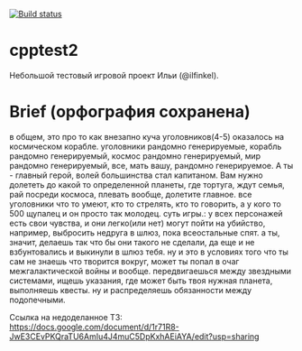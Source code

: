 [![Build status](https://ci.appveyor.com/api/projects/status/wge95mxcg5u85fvs?svg=true)](https://ci.appveyor.com/project/leha-bot/cpptest2)
# cpptest2

Небольшой тестовый игровой проект Ильи (@ilfinkel).

# Brief (орфография сохранена)
в общем, это про то как внезапно куча уголовников(4-5) оказалось на космическом корабле. уголовники рандомно генерируемые, корабль рандомно генерируемый, космос рандомно генерируемый, мир рандомно генерируемый, все, мать вашу, рандомно генерируемое. А ты - главный герой, волей большинства стал капитаном. Вам нужно долететь до какой то определенной планеты, где тортуга, ждут семья, рай посреди космоса, плевать вообще, долетите главное. все уголовники что то умеют, кто то стрелять, кто то говорить, а у кого то 500 щупалец и он просто так молодец. суть игры.: у всех персонажей есть свои чувства, и они легко(или нет) могут пойти на убийство, например, выбросить недруга в шлюз, пока всеостальные спят. а ты, значит, делаешь так что бы они такого не сделали, да еще и не взбунтовались и выкинули в шлюз тебя. ну и это в условиях того что ты сам не знаешь что творится вокруг, может ты попал в очаг межгалактической войны и вообще. передвигаешься между звездными системами, ищешь указания, где может быть твоя нужная планета, выполняешь квесты. ну и распределяешь обязанности между подопечными.

Ссылка на недоделанное ТЗ: https://docs.google.com/document/d/1r71R8-JwE3CEvPKQraTU6AmIu4J4muC5DpKxhAEiAYA/edit?usp=sharing
